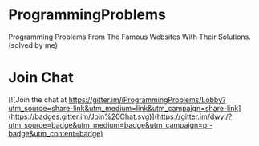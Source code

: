 # ProgrammingProblems
Programming Problems From The Famous Websites With Their Solutions. (solved by me) 


# Join Chat
[![Join the chat at https://gitter.im/iProgrammingProblems/Lobby?utm_source=share-link&utm_medium=link&utm_campaign=share-link](https://badges.gitter.im/Join%20Chat.svg)](https://gitter.im/dwyl/?utm_source=badge&utm_medium=badge&utm_campaign=pr-badge&utm_content=badge)
